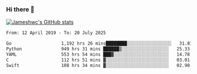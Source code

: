 ### Hi there 👋

[![Jameshwc's GitHub stats](https://github-readme-stats.vercel.app/api?username=jameshwc)](https://github.com/anuraghazra/github-readme-stats)

<!--START_SECTION:waka-->

```txt
From: 12 April 2019 - To: 20 July 2025

Go                   1,192 hrs 26 mins████████░░░░░░░░░░░░░░░░░   31.81 %
Python               949 hrs 31 mins ██████▒░░░░░░░░░░░░░░░░░░   25.33 %
YAML                 553 hrs 54 mins ███▓░░░░░░░░░░░░░░░░░░░░░   14.78 %
C                    112 hrs 51 mins ▓░░░░░░░░░░░░░░░░░░░░░░░░   03.01 %
Swift                108 hrs 34 mins ▓░░░░░░░░░░░░░░░░░░░░░░░░   02.90 %
```

<!--END_SECTION:waka-->